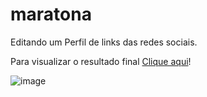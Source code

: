 # maratona
Editando um Perfil de links das redes sociais. 

Para visualizar o resultado final [Clique aqui]()!

![image](https://user-images.githubusercontent.com/83385369/178028677-51953d84-f5c0-4b08-8849-62f456105ba4.png)

